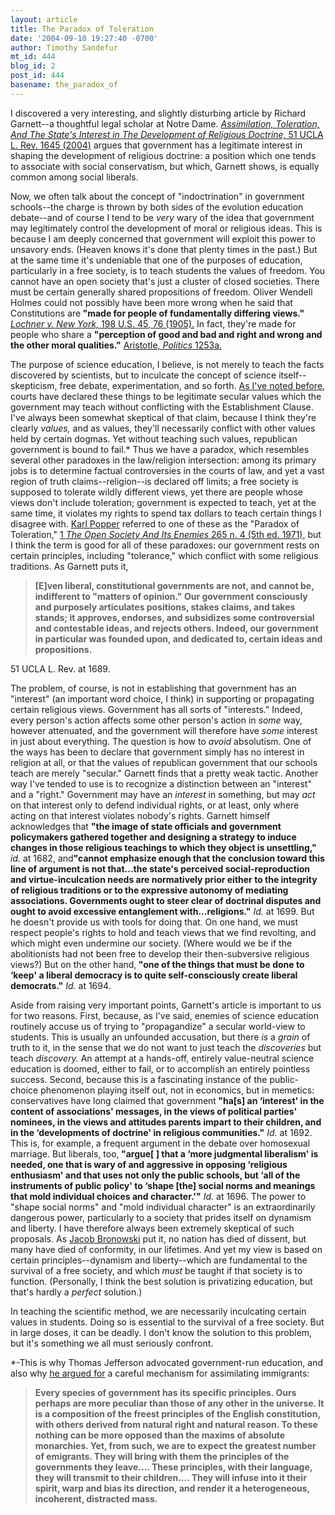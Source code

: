 ```yaml
---
layout: article
title: The Paradox of Toleration
date: '2004-09-10 19:27:40 -0700'
author: Timothy Sandefur
mt_id: 444
blog_id: 2
post_id: 444
basename: the_paradox_of
---
```

I discovered a very interesting, and slightly disturbing article by Richard Garnett--a thoughtful legal scholar at Notre Dame. <i><a href="http://papers.ssrn.com/sol3/papers.cfm?abstract_id=564601">Assimilation, Toleration, And The State's Interest in The Development of Religious Doctrine,</i> 51 UCLA L. Rev. 1645 (2004)</a> argues that government has a legitimate interest in shaping the development of religious doctrine: a position which one tends to associate with social conservatism, but which, Garnett shows, is equally common among social liberals.

<!--more-->

Now, we often talk about the concept of "indoctrination" in government schools--the charge is thrown by both sides of the evolution education debate--and of course I tend to be <i>very</i> wary of the idea that government may legitimately control the development of moral or religious ideas. This is because I am deeply concerned that government will exploit this power to unsavory ends. (Heaven knows it's done that plenty times in the past.) But at the same time it's undeniable that one of the purposes of education, particularly in a free society, is to teach students the values of freedom. You cannot have an open society that's just a cluster of closed societies. There must be certain generally shared propositions of freedom. Oliver Wendell Holmes could not possibly have been more wrong when he said that Constitutions are<b> "made for people of fundamentally differing views."</b> <i><a href="http://caselaw.lp.findlaw.com/scripts/getcase.pl?navby=case&court=us&vol=198&page=45#76">Lochner v. New York,</i> 198 U.S. 45, 76 (1905).</a> In fact, they're made for people who share a <b>"perception of good and bad and right and wrong and the other moral qualities."</b> <a href="http://www.perseus.tufts.edu/cgi-bin/ptext?lookup=Aristot.+Pol.+1253a">Aristotle, <i>Politics</i> 1253a.</a>

The purpose of science education, I believe, is not merely to teach the facts discovered by scientists, but to inculcate the concept of science itself--skepticism, free debate, experimentation, and so forth. <a href="http://www.pandasthumb.org/pt-archives/000132.html">As I've noted before,</a> courts have declared these things to be legitimate secular values which the government may teach without conflicting with the Establishment Clause. I've always been somewhat skeptical of that claim, because I think they're clearly <i>values,</i> and as values, they'll necessarily conflict with other values held by certain dogmas. Yet without teaching such values, republican government is bound to fail.* Thus we have a paradox, which resembles several other paradoxes in the law/religion intersection: among its primary jobs is to determine factual controversies in the courts of law, and yet a vast region of truth claims--religion--is declared off limits; a free society is supposed to tolerate wildly different views, yet there are people whose views don't include toleration; government is expected to teach, yet at the same time, it violates my rights to spend tax dollars to teach certain things I disagree with. <a href="http://sandefur.blogspot.com/2003_11_09_sandefur_archive.html#106893283548742557">Karl Popper</a> referred to one of these as the "Paradox of Toleration," <a href="http://www.amazon.com/exec/obidos/tg/detail/-/0691019681/qid=1068932947/sr=8-1/ref=sr_8_1/103-1434896-1675023?v=glance&n=507846">1 <i>The Open Society And Its Enemies</i> 265 n. 4 (5th ed. 1971),</a> but I think the term is good for all of these paradoxes: our government rests on certain principles, including "tolerance," which conflict with some religious traditions. As Garnett puts it,<blockquote><b>[E]ven liberal, constitutional governments are not, and cannot be, indifferent to "matters of opinion." Our government consciously and purposely articulates positions, stakes claims, and takes stands; it approves, endorses, and subsidizes some controversial and contestable ideas, and rejects others. Indeed, our government in particular was founded upon, and dedicated to, certain ideas and propositions.</b></blockquote>

51 UCLA L. Rev. at 1689.

The problem, of course, is not in establishing that government has an "interest" (an important word choice, I think) in supporting or propagating certain religious views. Government has all sorts of "interests." Indeed, every person's action affects some other person's action in <i>some</i> way, however attenuated, and the government will therefore have <i>some</i> interest in just about everything. The question is how to <i>avoid</i> absolutism. One of the ways has been to declare that government simply has no interest in religion at all, or that the values of republican government that our schools teach are merely "secular." Garnett finds that a pretty weak tactic. Another way I've tended to use is to recognize a distinction between an "interest" and a "right." Government may have an <i>interest</i> in something, but may <i>act</i> on that interest only to defend individual rights, or at least, only where acting on that interest violates nobody's rights. Garnett himself acknowledges that <b>"the image of state officials and government policymakers gathered together and designing a strategy to induce changes in those religious teachings to which they object is unsettling,"</b> <i>id.</i> at 1682, and<b>"cannot emphasize enough that the conclusion toward this line of argument is not that...the state's perceived social-reproduction and virtue-inculcation needs are normatively prior either to the integrity of religious traditions or to the expressive autonomy of mediating associations. Governments ought to steer clear of doctrinal disputes and ought to avoid excessive entanglement with...religions."</b><i> Id.</i> at 1699. But he doesn't provide us with tools for doing that. On one hand, we must respect people's rights to hold and teach views that we find revolting, and which might even undermine our society. (Where would we be if the abolitionists had not been free to develop their then-subversive religious views?) But on the other hand,<b> "one of the things that must be done to ‘keep' a liberal democracy is to quite self-consciously create liberal democrats."</b> <i>Id.</i> at 1694.

Aside from raising very important points, Garnett's article is important to us for two reasons. First, because, as I've said, enemies of science education routinely accuse us of trying to "propagandize" a secular world-view to students. This is usually an unfounded accusation, but there <i>is</i> a <i>grain</i> of truth to it, in the sense that we do not want to just teach the <i>discoveries</i> but teach <i>discovery.</i> An attempt at a hands-off, entirely value-neutral science education is doomed, either to fail, or to accomplish an entirely pointless success. Second, because this is a fascinating instance of the public-choice phenomenon playing itself out, not in economics, but in memetics: conservatives have long claimed that government<b> "ha[s] an ‘interest' in the content of associations' messages, in the views of political parties' nominees, in the views and attitudes parents impart to their children, and in the ‘developments of doctrine' in religious communities."</b> <i>Id.</i> at 1692. This is, for example, a frequent argument in the debate over homosexual marriage. But liberals, too,<b> "argue[ ] that a ‘more judgmental liberalism' is needed, one that is wary of and aggressive in opposing ‘religious enthusiasm' and that uses not only the public schools, but ‘all of the instruments of public policy' to ‘shape [the] social norms and meanings that mold individual choices and character.'"</b> <i>Id.</i> at 1696. The power to "shape social norms" and "mold individual character" is an extraordinarily dangerous power, particularly to a society that prides itself on dynamism and liberty. I have therefore always been extremely skeptical of such proposals. As <a href="http://sandefur.blogspot.com/2004_01_04_sandefur_archive.html#107375388565097725">Jacob Bronowski</a> put it, no nation has died of dissent, but many have died of conformity, in our lifetimes. And yet my view is based on certain principles--dynamism and liberty--which are fundamental to the survival of a free society, and which <i>must </i>be taught if that society is to function. (Personally, I think the best solution is privatizing education, but that's hardly a <i>perfect</i> solution.) 

In teaching the scientific method, we are necessarily inculcating certain values in students. Doing so is essential to the survival of a free society. But in large doses, it can be deadly. I don't know the solution to this problem, but it's something we all must seriously confront.


*-This is why Thomas Jefferson advocated government-run education, and also why <a href="http://wyllie.lib.virginia.edu:8086/perl/toccer-new?id=JefVirg.sgm&images=images/modeng&data=/texts/english/modeng/parsed&tag=public&part=8&division=div1">he argued for</a> a careful mechanism for assimilating immigrants:<blockquote><b>Every species of government has its specific principles. Ours perhaps are more peculiar than those of any other in the universe. It is a composition of the freest principles of the English constitution, with others derived from natural right and natural reason. To these nothing can be more opposed than the maxims of absolute monarchies. Yet, from such, we are to expect the greatest number of emigrants. They will bring with them the principles of the governments they leave.... These principles, with their language, they will transmit to their children.... They will infuse into it their spirit, warp and bias its direction, and render it a heterogeneous, incoherent, distracted mass.</b></blockquote>
